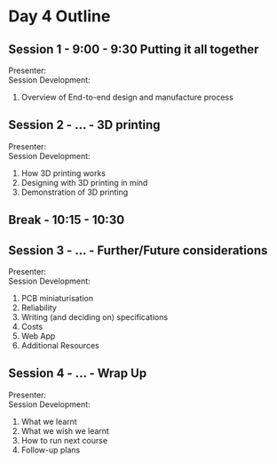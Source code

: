 # Day 4 Outline

## Session 1 - 9:00 - 9:30 Putting it all together
Presenter:  
Session Development:  
1. Overview of End-to-end design and manufacture process  

## Session 2 - ... - 3D printing
Presenter:  
Session Development:  

1. How 3D printing works
2. Designing with 3D printing in mind
3. Demonstration of 3D printing

## Break - 10:15 - 10:30

## Session 3 - ... - Further/Future considerations
Presenter:  
Session Development:  

1. PCB miniaturisation
2. Reliability
3. Writing (and deciding on) specifications
4. Costs
5. Web App
6. Additional Resources


## Session 4 - ... - Wrap Up
Presenter:  
Session Development:  

1. What we learnt
2. What we wish we learnt
3. How to run next course
4. Follow-up plans
